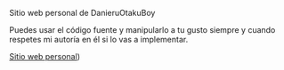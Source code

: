 Sitio web personal de DanieruOtakuBoy

Puedes usar el código fuente y manipularlo a tu gusto siempre y cuando respetes mi autoría en él si lo vas a implementar.

[Sitio web personal](https://danieruotakuboy.github.io./))

